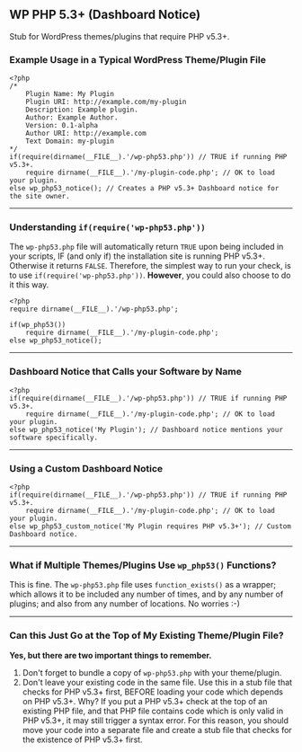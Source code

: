## WP PHP 5.3+ (Dashboard Notice)

Stub for WordPress themes/plugins that require PHP v5.3+.

### Example Usage in a Typical WordPress Theme/Plugin File

```
<?php
/*
	Plugin Name: My Plugin
	Plugin URI: http://example.com/my-plugin
	Description: Example plugin.
	Author: Example Author.
	Version: 0.1-alpha
	Author URI: http://example.com
	Text Domain: my-plugin
*/
if(require(dirname(__FILE__).'/wp-php53.php')) // TRUE if running PHP v5.3+.
	require dirname(__FILE__).'/my-plugin-code.php'; // OK to load your plugin.
else wp_php53_notice(); // Creates a PHP v5.3+ Dashboard notice for the site owner.
```

---

### Understanding `if(require('wp-php53.php'))`

The `wp-php53.php` file will automatically return `TRUE` upon being included in your scripts, IF (and only if) the installation site is running PHP v5.3+. Otherwise it returns `FALSE`. Therefore, the simplest way to run your check, is to use `if(require('wp-php53.php'))`. **However**, you could also choose to do it this way.

```
<?php
require dirname(__FILE__).'/wp-php53.php';

if(wp_php53())
	require dirname(__FILE__).'/my-plugin-code.php';
else wp_php53_notice();
```

---

### Dashboard Notice that Calls your Software by Name

```
<?php
if(require(dirname(__FILE__).'/wp-php53.php')) // TRUE if running PHP v5.3+.
	require dirname(__FILE__).'/my-plugin-code.php'; // OK to load your plugin.
else wp_php53_notice('My Plugin'); // Dashboard notice mentions your software specifically.
```

---

### Using a Custom Dashboard Notice

```
<?php
if(require(dirname(__FILE__).'/wp-php53.php')) // TRUE if running PHP v5.3+.
	require dirname(__FILE__).'/my-plugin-code.php'; // OK to load your plugin.
else wp_php53_custom_notice('My Plugin requires PHP v5.3+'); // Custom Dashboard notice.
```

---

### What if Multiple Themes/Plugins Use `wp_php53()` Functions?

This is fine. The `wp-php53.php` file uses `function_exists()` as a wrapper; which allows it to be included any number of times, and by any number of plugins; and also from any number of locations. No worries :-)

---

### Can this Just Go at the Top of My Existing Theme/Plugin File?

**Yes, but there are two important things to remember.**

1. Don't forget to bundle a copy of `wp-php53.php` with your theme/plugin.
2. Don't leave your existing code in the same file. Use this in a stub file that checks for PHP v5.3+ first, BEFORE loading your code which depends on PHP v5.3+. Why? If you put a PHP v5.3+ check at the top of an existing PHP file, and that PHP file contains code which is only valid in PHP v5.3+, it may still trigger a syntax error. For this reason, you should move your code into a separate file and create a stub file that checks for the existence of PHP v5.3+ first.